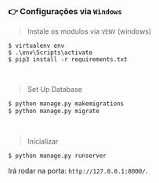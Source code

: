 ### 👉 Configurações via `Windows` 

> Instale os modulos via `VENV` (windows) 

```
$ virtualenv env
$ .\env\Scripts\activate
$ pip3 install -r requirements.txt
```

<br />

> Set Up Database

```bash
$ python manage.py makemigrations
$ python manage.py migrate
```

<br />

> Inicializar

```bash
$ python manage.py runserver
```

Irá rodar na porta: `http://127.0.0.1:8000/`. 

<br />
